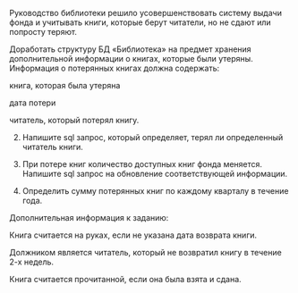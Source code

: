 Руководство библиотеки решило усовершенствовать систему выдачи фонда и учитывать книги, которые берут читатели, но не сдают или попросту теряют.

 Доработать структуру БД «Библиотека» на предмет хранения дополнительной информации о книгах, которые были утеряны. Информация о потерянных книгах должна содержать:

книга, которая была утеряна

дата потери

читатель, который потерял книгу.

2. Напишите sql запрос, который определяет, терял ли определенный читатель книги.

3. При потере книг количество доступных книг фонда меняется. Напишите sql запрос на обновление соответствующей информации.

4. Определить сумму потерянных книг по каждому кварталу в течение года.

Дополнительная информация к заданию:  

Книга считается на руках, если не указана дата возврата книги.

Должником является читатель, который не возвратил книгу в течение 2-х недель.

Книга считается прочитанной, если она была взята и сдана.
